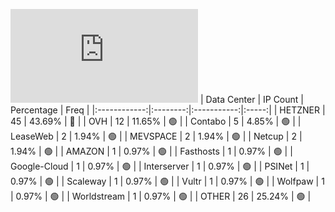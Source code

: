 ![Diagramm](https://github.com/obajay/StateSync-snapshots/blob/main/Projects/Jackal/1/README.md)
| Data Center | IP Count | Percentage | Freq |
|:------------:|:--------:|:-----------:|:-----:|
| HETZNER | 45 | 43.69% | 🔴 |
| OVH | 12 | 11.65% | 🟢 |
| Contabo | 5 | 4.85% | 🟢 |
| LeaseWeb | 2 | 1.94% | 🟢 |
| MEVSPACE | 2 | 1.94% | 🟢 |
| Netcup | 2 | 1.94% | 🟢 |
| AMAZON | 1 | 0.97% | 🟢 |
| Fasthosts | 1 | 0.97% | 🟢 |
| Google-Cloud | 1 | 0.97% | 🟢 |
| Interserver | 1 | 0.97% | 🟢 |
| PSINet | 1 | 0.97% | 🟢 |
| Scaleway | 1 | 0.97% | 🟢 |
| Vultr | 1 | 0.97% | 🟢 |
| Wolfpaw | 1 | 0.97% | 🟢 |
| Worldstream | 1 | 0.97% | 🟢 |
| OTHER | 26 | 25.24% | 🟢 |